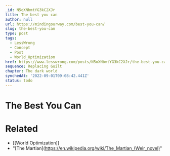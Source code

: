 ```yaml
---
_id: N5oXNbmtYG3kC2XJr
title: The best you can
author: null
url: https://mindingourway.com/best-you-can/
slug: the-best-you-can
type: post
tags:
  - LessWrong
  - Concept
  - Post
  - World_Optimization
href: https://www.lesswrong.com/posts/N5oXNbmtYG3kC2XJr/the-best-you-can
sequence: Replacing Guilt
chapter: The dark world
synchedAt: '2022-09-01T09:08:42.441Z'
status: todo
---
```


# The Best You Can


# Related

- [[World Optimization]]
- "[The Martian](https://en.wikipedia.org/wiki/The_Martian_(Weir_novel)"